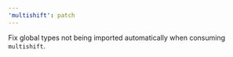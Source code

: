 ```yaml
---
'multishift': patch
---
```


Fix global types not being imported automatically when consuming `multishift`.
